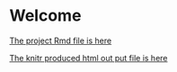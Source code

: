 # Welcome
[The project Rmd file is here](https://github.com/jtgharp/FinalProjectMachineLearning/blob/master/MLProject.Rmd)

[The knitr produced html out put file is here](https://github.com/jtgharp/FinalProjectMachineLearning/blob/master/MLProject.html)
